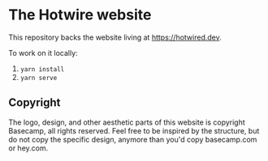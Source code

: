 # The Hotwire website

This repository backs the website living at https://hotwired.dev.

To work on it locally:

1. `yarn install`
1. `yarn serve`


## Copyright

The logo, design, and other aesthetic parts of this website is copyright Basecamp, all rights reserved. Feel free to be inspired by the structure, but do not copy the specific design, anymore than you'd copy basecamp.com or hey.com.
